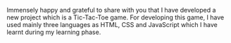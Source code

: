 Immensely happy and grateful to share with you that I have developed a new project which is a Tic-Tac-Toe game. For developing this game, I have used mainly three languages as HTML, CSS and JavaScript which I have learnt during my learning phase.

